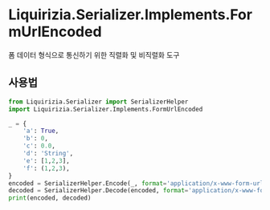 # Liquirizia.Serializer.Implements.FormUrlEncoded
폼 데이터 형식으로 통신하기 위한 직렬화 및 비직렬화 도구

## 사용법
```python
from Liquirizia.Serializer import SerializerHelper
import Liquirizia.Serializer.Implements.FormUrlEncoded

_ = {
	'a': True,
	'b': 0,
	'c': 0.0,
	'd': 'String',
	'e': [1,2,3],
	'f': (1,2,3),
}
encoded = SerializerHelper.Encode(_, format='application/x-www-form-urlencoded', charset='utf-8')
decoded = SerializerHelper.Decode(encoded, format='application/x-www-form-urlencoded', charset='utf-8')
print(encoded, decoded)
```
